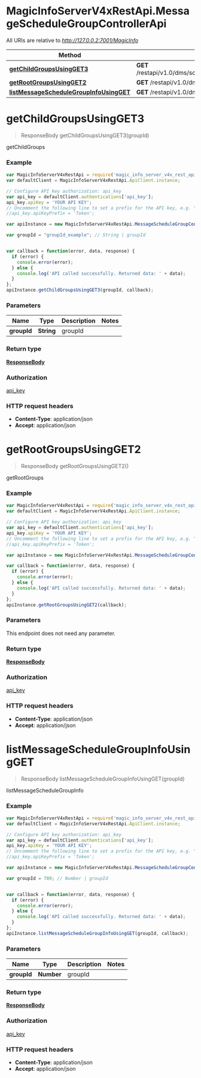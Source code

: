 # MagicInfoServerV4xRestApi.MessageScheduleGroupControllerApi

All URIs are relative to *http://127.0.0.2:7001/MagicInfo*

Method | HTTP request | Description
------------- | ------------- | -------------
[**getChildGroupsUsingGET3**](MessageScheduleGroupControllerApi.md#getChildGroupsUsingGET3) | **GET** /restapi/v1.0/dms/schedule/messages/groups/{groupId}/child | getChildGroups
[**getRootGroupsUsingGET2**](MessageScheduleGroupControllerApi.md#getRootGroupsUsingGET2) | **GET** /restapi/v1.0/dms/schedule/messages/groups | getRootGroups
[**listMessageScheduleGroupInfoUsingGET**](MessageScheduleGroupControllerApi.md#listMessageScheduleGroupInfoUsingGET) | **GET** /restapi/v1.0/dms/schedule/messages/groups/{groupId} | listMessageScheduleGroupInfo


<a name="getChildGroupsUsingGET3"></a>
# **getChildGroupsUsingGET3**
> ResponseBody getChildGroupsUsingGET3(groupId)

getChildGroups

### Example
```javascript
var MagicInfoServerV4xRestApi = require('magic_info_server_v4x_rest_api');
var defaultClient = MagicInfoServerV4xRestApi.ApiClient.instance;

// Configure API key authorization: api_key
var api_key = defaultClient.authentications['api_key'];
api_key.apiKey = 'YOUR API KEY';
// Uncomment the following line to set a prefix for the API key, e.g. "Token" (defaults to null)
//api_key.apiKeyPrefix = 'Token';

var apiInstance = new MagicInfoServerV4xRestApi.MessageScheduleGroupControllerApi();

var groupId = "groupId_example"; // String | groupId


var callback = function(error, data, response) {
  if (error) {
    console.error(error);
  } else {
    console.log('API called successfully. Returned data: ' + data);
  }
};
apiInstance.getChildGroupsUsingGET3(groupId, callback);
```

### Parameters

Name | Type | Description  | Notes
------------- | ------------- | ------------- | -------------
 **groupId** | **String**| groupId | 

### Return type

[**ResponseBody**](ResponseBody.md)

### Authorization

[api_key](../README.md#api_key)

### HTTP request headers

 - **Content-Type**: application/json
 - **Accept**: application/json

<a name="getRootGroupsUsingGET2"></a>
# **getRootGroupsUsingGET2**
> ResponseBody getRootGroupsUsingGET2()

getRootGroups

### Example
```javascript
var MagicInfoServerV4xRestApi = require('magic_info_server_v4x_rest_api');
var defaultClient = MagicInfoServerV4xRestApi.ApiClient.instance;

// Configure API key authorization: api_key
var api_key = defaultClient.authentications['api_key'];
api_key.apiKey = 'YOUR API KEY';
// Uncomment the following line to set a prefix for the API key, e.g. "Token" (defaults to null)
//api_key.apiKeyPrefix = 'Token';

var apiInstance = new MagicInfoServerV4xRestApi.MessageScheduleGroupControllerApi();

var callback = function(error, data, response) {
  if (error) {
    console.error(error);
  } else {
    console.log('API called successfully. Returned data: ' + data);
  }
};
apiInstance.getRootGroupsUsingGET2(callback);
```

### Parameters
This endpoint does not need any parameter.

### Return type

[**ResponseBody**](ResponseBody.md)

### Authorization

[api_key](../README.md#api_key)

### HTTP request headers

 - **Content-Type**: application/json
 - **Accept**: application/json

<a name="listMessageScheduleGroupInfoUsingGET"></a>
# **listMessageScheduleGroupInfoUsingGET**
> ResponseBody listMessageScheduleGroupInfoUsingGET(groupId)

listMessageScheduleGroupInfo

### Example
```javascript
var MagicInfoServerV4xRestApi = require('magic_info_server_v4x_rest_api');
var defaultClient = MagicInfoServerV4xRestApi.ApiClient.instance;

// Configure API key authorization: api_key
var api_key = defaultClient.authentications['api_key'];
api_key.apiKey = 'YOUR API KEY';
// Uncomment the following line to set a prefix for the API key, e.g. "Token" (defaults to null)
//api_key.apiKeyPrefix = 'Token';

var apiInstance = new MagicInfoServerV4xRestApi.MessageScheduleGroupControllerApi();

var groupId = 789; // Number | groupId


var callback = function(error, data, response) {
  if (error) {
    console.error(error);
  } else {
    console.log('API called successfully. Returned data: ' + data);
  }
};
apiInstance.listMessageScheduleGroupInfoUsingGET(groupId, callback);
```

### Parameters

Name | Type | Description  | Notes
------------- | ------------- | ------------- | -------------
 **groupId** | **Number**| groupId | 

### Return type

[**ResponseBody**](ResponseBody.md)

### Authorization

[api_key](../README.md#api_key)

### HTTP request headers

 - **Content-Type**: application/json
 - **Accept**: application/json

